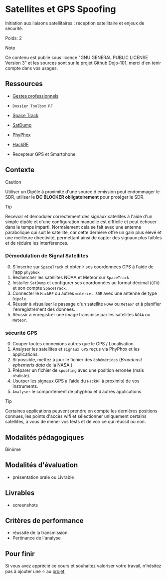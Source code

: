 # Satellites et GPS Spoofing

Initiation aux liaisons satellitaires : réception satellitaire et enjeux de sécurité.

Poids: 2

> [!NOTE] 
> Ce contenu est publié sous licence "GNU GENERAL PUBLIC LICENSE Version 3" et les sources sont sur le projet Github Dojo-101, merci d'en tenir compte dans vos usages.

## Ressources


* [Gestes professionnels](https://github.com/Aif4thah/Dojo-101)

* `Dossier Toolbox RF`

* [Space Track](https://www.space-track.org/)

* [SatDump](https://www.satdump.org/)

* [PhyPhox](https://phyphox.org/)

* [HackRF](https://greatscottgadgets.com/hackrf/one/)

* Recepteur GPS et Smartphone

## Contexte

> [!CAUTION]
> Utiliser un Dipôle à proximité d'une source d'émission peut endommager le SDR, utiliser le **DC BLOCKER obligatoirement** pour protéger le SDR.


> [!TIP]
> Recevoir et démoduler correctement des signaux satellites à l'aide d'un simple dipôle et d'une configuration manuelle est difficile et peut échouer dans le temps imparti. Normalement cela se fait avec une antenne parabolique qui suit le satellite, car cette dernière offre un gain plus élevé et une meilleure directivité, permettant ainsi de capter des signaux plus faibles et de réduire les interférences.

### Démodulation de Signal Satellites

0. S'inscrire sur `SpaceTrack` et obtenir ses coordonnées GPS à l'aide de l'app `phyphox`
1. Rechercher les satellites NOAA et Meteor sur `SpaceTrack`
2. Installer `SatDump` et configurer ses coordonnées au format décimal (`QTH`) et son compte `SpaceTrack`.
3. Connecter le `HackRF` ou autres `matériel SDR` avec une antenne de type `Dipole`.
4. Réussir à visualiser le passage d'un satellite `NOAA` ou `Meteor` et à planifier l'enregistrement des données.
5. Réussir à enregistrer une image transmise par les satellites `NOAA` ou `Meteor`.


### sécurité GPS

0. Couper toutes connexions autres que le GPS / Localisation.
1. Analyser les satellites et `signaux GPS` reçus via PhyPhox et les applications.
2. Si possible, mettez à jour le fichier des `éphémérides` (*Broadcast ephemeris data* de la NASA.)
3. Préparer un fichier de `spoofing` avec une position erronée (mais réaliste). 
4. Usurper les signaux GPS à l’aide du `HackRF` à proximité de vos instruments.
5. `Analyser` le comportement de phyphox et d’autres applications.

> [!TIP]
> Certaines applications peuvent prendre en compte les dernières positions connues, les points d'accès wifi et sélectionner uniquement certains satellites, a vous de mener vos tests et de voir ce qui réussit ou non.

## Modalités pédagogiques

Binôme

## Modalités d'évaluation

* présentation orale ou Livrable

## Livrables

* screenshots

## Critères de performance

* réussite de la transmission
* Pertinance de l'analyse


## Pour finir

Si vous avez apprécié ce cours et souhaitez valoriser votre travail, n'hésitez pas à ajouter une ⭐ au [projet](https://github.com/Aif4thah/Dojo-101)